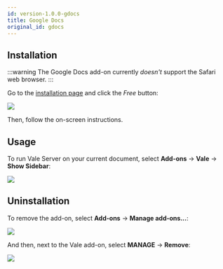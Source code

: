 ```yaml
---
id: version-1.0.0-gdocs
title: Google Docs
original_id: gdocs
---
```


## Installation

:::warning
The Google Docs add-on currently *doesn't* support the Safari web browser.
:::

Go to the [installation page](https://chrome.google.com/webstore/detail/vale/dajjahcjejjigdlhbbofcbafdgmjlnff?authuser=0) and click the *Free* button:

<img src="assets/ui/Google/free.png">

Then, follow the on-screen instructions.

## Usage

<!-- vale Base.SpellCheck = NO -->

To run Vale Server on your current document, select
**Add-ons** &rarr; **Vale** &rarr; **Show Sidebar**:

<img src="assets/ui/Google/menu.png">

## Uninstallation

To remove the add-on, select **Add-ons** &rarr; **Manage add-ons...**:

<!-- vale Base.SpellCheck = YES -->

<img src="assets/ui/Google/manage.png">

And then, next to the Vale add-on, select **MANAGE** &rarr; **Remove**:

<img src="assets/ui/Google/remove.png">
